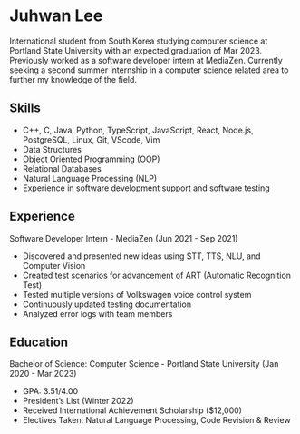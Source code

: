 # Juhwan Lee

International student from South Korea studying computer science at Portland State University with an expected graduation of Mar 2023. Previously worked as a software developer intern at MediaZen. Currently seeking a second summer internship in a computer science related area to further my knowledge of the field.

## Skills
- C++, C, Java, Python, TypeScript, JavaScript, React, Node.js, PostgreSQL, Linux, Git, VScode, Vim
- Data Structures
- Object Oriented Programming (OOP)
- Relational Databases
- Natural Language Processing (NLP)
- Experience in software development support and software testing

## Experience

Software Developer Intern - MediaZen (Jun 2021 - Sep 2021)
- Discovered and presented new ideas using STT, TTS, NLU, and Computer Vision
- Created test scenarios for advancement of ART (Automatic Recognition Test)
- Tested multiple versions of Volkswagen voice control system
- Continuously updated testing documentation
- Analyzed error logs with team members

## Education

Bachelor of Science: Computer Science - Portland State University (Jan 2020 - Mar 2023)
- GPA: 3.51/4.00
- President’s List (Winter 2022)
- Received International Achievement Scholarship ($12,000)
- Electives Taken: Natural Language Processing, Code Revision & Review
